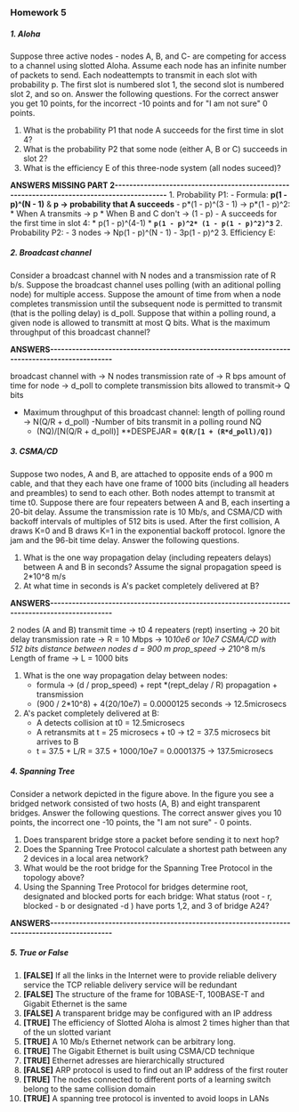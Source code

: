 ### Homework 5	

##### 1. Aloha
Suppose three active nodes - nodes A, B, and C- are competing for access to a channel using slotted Aloha. Assume each node has an infinite number of packets to send. Each nodeattempts to transmit in each slot with probability p. The first slot is numbered slot 1, the second slot is numbered slot 2, and so on. Answer the following questions. For the correct answer you get 10 points, for the incorrect -10 points and for "I am not sure" 0 points.

1. What is the probability P1 that node A succeeds for the first time in slot 4?
2. What is the probability P2 that some node (either A, B or C) succeeds in slot 2?
3. What is the efficiency E of this three-node system (all nodes suceed)?

**ANSWERS MISSING PART 2-------------------------------------------------------------------------------------------**
	1. Probability P1:
		- Formula: **p(1 - p)^(N - 1)** & **p -> probability that A succeeds** 
		- p*(1 - p)^(3 - 1) -> p*(1 - p)^2:
			* When A transmits -> p
			* When B and C don't -> (1 - p)
		- A succeeds for the first time in slot 4:
			* p(1 - p)^(4-1)
			* **`p(1 - p)^2* (1 - p(1 - p)^2)^3`**
	2. 	Probability P2:
		- 3 nodes -> Np(1 - p)^(N - 1)
		- 3p(1 - p)^2
	3. 	Efficiency E:
		
##### 2. Broadcast channel
Consider a broadcast channel with N nodes and a transmission rate of R b/s. Suppose the broadcast channel uses polling  (with an aditional polling node) for multiple access. Suppose the amount of time from when a node completes transmission until the subsequent node is permitted to transmit (that is the polling delay) is d_poll. Suppose that within a polling round, a given node is allowed to transmitt at most Q bits. What is the maximum throughput of this broadcast channel?

**ANSWERS----------------------------------------------------------------------------------------------**

broadcast channel with	->	N nodes
transmission rate of 	->	R bps
amount of time for node	-> 	d_poll	to complete transmission
bits allowed to transmit->	Q bits

- Maximum throughput of this broadcast channel:
	length of polling round -> 	N(Q/R + d_poll)
-Number of bits transmit in a polling round NQ
	- (NQ)/[N(Q/R + d_poll)] **DESPEJAR
		**`= Q(R/[1 + (R*d_poll)/Q])`**

	
##### 3. CSMA/CD
Suppose two nodes, A and B, are attached to opposite ends of a 900 m cable, and that they each have one frame of 1000 bits (including all headers and preambles) to send to each other. Both nodes attempt to transmit at time t0. Suppose there are four repeaters between A and B, each inserting a 20-bit delay. Assume the transmission rate is 10 Mb/s, and CSMA/CD with backoff intervals of multiples of 512 bits is used. After the first collision, A draws K=0 and B draws K=1 in the exponential backoff protocol. Ignore the jam and the 96-bit time delay. Answer the following questions.
1. What is the one way propagation delay (including repeaters delays) between A and B in seconds? Assume the signal propagation speed is 2*10^8 m/s
2. At what time in seconds is A's packet completely delivered at B?

**ANSWERS----------------------------------------------------------------------------------------------**

2 nodes (A and B)
transmit time		-> t0
4 repeaters (rept) inserting -> 20 bit delay
transmission rate -> R = 10 Mbps -> 10*10e6 or 10e7
CSMA/CD with 512 bits
distance between nodes d = 900 m
prop_speed -> 2*10^8 m/s
Length of frame -> L = 1000 bits

1. What is the one way propagation delay between nodes:
	* formula -> (d / prop_speed) + rept *(rept_delay / R)
				  propagation	+ transmission
	* (900 / 2*10^8) + 4(20/10e7) = 0.0000125 seconds -> 12.5microsecs
2. 	A's packet completely delivered at B:
	* A detects collision at t0 = 12.5microsecs
	* A retransmits at t = 25 microsecs + t0 -> t2 = 37.5 microsecs bit arrives to B
	* t = 37.5 + L/R
		= 37.5 + 1000/10e7 = 0.0001375 -> 137.5microsecs

##### 4.  Spanning Tree
Consider a network depicted in the figure above. In the figure you see a bridged network consisted of two hosts (A, B) and eight transparent bridges. Answer the following questions. The correct answer gives you 10 points, the incorrect one -10 points, the "I am not sure" - 0 points.

1. Does transparent bridge store a packet before sending it to next hop?
2. Does the Spanning Tree Protocol calculate a shortest path between any 2 devices in a local area network?
3. What would be the root bridge for the Spanning Tree Protocol in the topology above?
4. Using the Spanning Tree Protocol for bridges determine root, designated and blocked ports for each bridge: What status (root - r, blocked - b or designated -d ) have ports 1,2, and 3 of bridge A24?

**ANSWERS----------------------------------------------------------------------------------------------**

##### 5. True or False 

1.	**[FALSE]** If all the links in the Internet were to provide reliable delivery service the TCP reliable delivery service will be redundant			
2.	**[FALSE]** The structure of the frame for 10BASE-T, 100BASE-T and Gigabit Ethernet is the same			
3.	**[FALSE]** A transparent bridge may be configured with an IP address			
4.	**[TRUE]** The efficiency of Slotted Aloha is almost 2 times higher than that of the un slotted variant			
5.	**[TRUE]** A 10 Mb/s Ethernet network can be arbitrary long.			
6.	**[TRUE]** The Gigabit Ethernet is built using CSMA/CD technique			
7.	**[TRUE]** Ethernet adresses are hierarchically structured			
8.	**[FALSE]** ARP protocol is used to find out an IP address of the first router			
9.	**[TRUE]** The nodes connected to different ports of a learning switch belong to the same collision domain			
10.	**[TRUE]** A spanning tree protocol is invented to avoid loops in LANs
